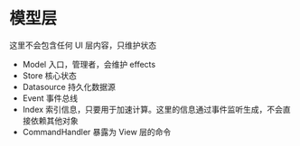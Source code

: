# 模型层

这里不会包含任何 UI 层内容，只维护状态

- Model 入口，管理者，会维护 effects
- Store 核心状态
- Datasource 持久化数据源
- Event 事件总线
- Index 索引信息，只要用于加速计算。这里的信息通过事件监听生成，不会直接依赖其他对象
- CommandHandler 暴露为 View 层的命令
